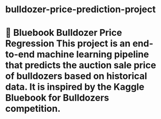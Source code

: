 # bulldozer-price-prediction-project
# 🚜 Bluebook Bulldozer Price Regression  This project is an **end-to-end machine learning pipeline** that predicts the auction sale price of bulldozers based on historical data.   It is inspired by the **Kaggle Bluebook for Bulldozers competition**.  
